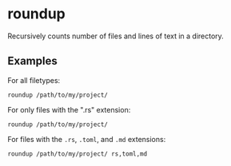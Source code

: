 # roundup

Recursively counts number of files and lines of text in a directory.

## Examples

For all filetypes: 

```shell
roundup /path/to/my/project/
```

For only files with the ".rs" extension:

```shell
roundup /path/to/my/project/
```

For files with the `.rs`, `.toml`, and `.md` extensions:

```shell
roundup /path/to/my/project/ rs,toml,md
```

